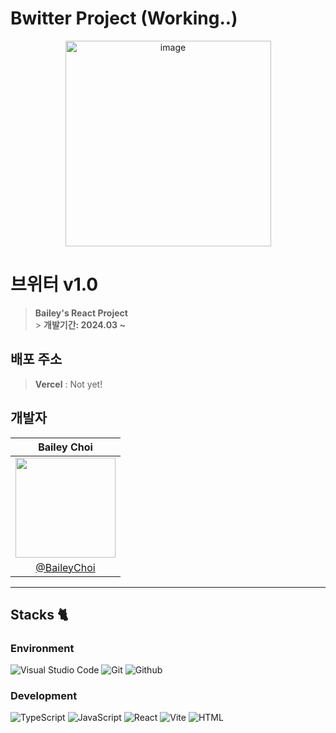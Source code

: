 # Bwitter Project (Working..)

<div align="center">
<img width="329" alt="image" src="https://github.com/BaileyChoi/React_EmotionDiary/assets/71368635/85de091d-79f6-48f9-955d-1515d370650f">

</div>

# 브위터 v1.0

> **Bailey's React Project** <br/> > **개발기간: 2024.03 ~**

## 배포 주소

> **Vercel** : Not yet!

## 개발자

|                                                            Bailey Choi                                                            |
| :-------------------------------------------------------------------------------------------------------------------------------: |
| <img width="160px" src="https://github.com/BaileyChoi/React_EmotionDiary/assets/71368635/416faeb1-f028-4bd5-9678-e08551cba270" /> |
|                                           [@BaileyChoi](https://github.com/BaileyChoi)                                            |

---

## Stacks 🐈

### Environment

![Visual Studio Code](https://img.shields.io/badge/Visual%20Studio%20Code-007ACC?style=for-the-badge&logo=Visual%20Studio%20Code&logoColor=white)
![Git](https://img.shields.io/badge/Git-F05032?style=for-the-badge&logo=Git&logoColor=white)
![Github](https://img.shields.io/badge/GitHub-181717?style=for-the-badge&logo=GitHub&logoColor=white)

### Development

![TypeScript](https://img.shields.io/badge/Typescript-3178C6?style=flat-square&logo=Typescript&logoColor=white)
![JavaScript](https://img.shields.io/badge/JavaScript-F7DF1E?style=for-the-badge&logo=Javascript&logoColor=white)
![React](https://img.shields.io/badge/React-20232A?style=for-the-badge&logo=react&logoColor=61DAFB)
![Vite](https://img.shields.io/badge/Vite-646CFF?style=for-the-badge&logo=react&logoColor=white)
![HTML](https://img.shields.io/badge/html5-E34F26?style=for-the-badge&logo=html5&logoColor=white)
